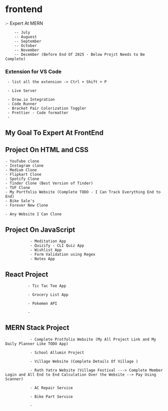 # frontend

 :- Expert At MERN
 
        -- July 
        -- Auguest
        -- September
        -- October
        -- November
        -- December (Before End Of 2025 - Below Projct Needs to Be Complete) 





### Extension for VS Code

     - list all the extension -> Ctrl + Shift + P

     - Live Server

     - Draw.io Integration
     - Code Runner
     - Bracket Pair Colorization Toggler
     - Prettier - Code formatter
     -
     
          



## My Goal To Expert At FrontEnd

Project On HTML and CSS
-----------------------
    - YouTube clone 
    - Instagram clone 
    - Medium Clone 
    - Flipkart Clone 
    - Spotify Clone 
    - Tinder Clone (Best Version of Tinder)
    - TUF Clone 
    - My Portfolio Website (Complete TODO - I Can Track Everything End to End)
    - Bike Sale's 
    - Forever New Clone

    - Any Website I Can Clone 


Project On JavaScript
---------------------

               - Meditation App 
               - Quizify - CLI Quiz App
               - Wishlist App
               - Form Validation using Regex
               - Notes App

React Project
--------------

              - Tic Tac Toe App

              - Grocery List App 

              - Pokemen API 

              - 



MERN Stack Project
-------------------

               - Complete Protfolio Website (My All Project Link and My Daily Planner Like TODO App)

               - School Allumin Project

               - Village Website (Complete Details Of Village ) 

               - Rath Yatra Website (Village Festival ---> Complete Member Login and All End to End Calculation Over the Website --> Pay Using Scanner)

               - AC Repair Service 

               - Bike Part Service 

               - 



               
               



               





               

 


